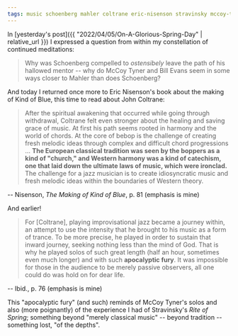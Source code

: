 ```yaml
---
tags: music schoenberg mahler coltrane eric-nisenson stravinsky mccoy-tyner
---
```


In [yesterday's post]({{ "2022/04/05/On-A-Glorious-Spring-Day" | relative_url }}) I expressed a question from within my constellation of continued meditations:

> Why was Schoenberg compelled to _ostensibely_ leave the path of his hallowed mentor -- why do McCoy Tyner and Bill Evans seem in some ways closer to Mahler than does Schoenberg?

And today I returned once more to Eric Nisenson's book about the making of Kind of Blue, this time to read about John Coltrane:

> After the spiritual awakening that occurred while going through withdrawal, Coltrane felt even stronger about the healing and saving grace of music. At first his path seems rooted in harmony and the world of chords. At the core of bebop is the challenge of creating fresh melodic ideas through complex and difficult chord progressions ... **The European classical tradition was seen by the boppers as a kind of "church," and Western harmony was a kind of catechism, one that laid down the ultimate laws of music, which were ironclad.** The challenge for a jazz musician is to create idiosyncratic music and fresh melodic ideas within the boundaries of Western theory.

-- Nisenson, _The Making of Kind of Blue_, p. 81 (emphasis is mine)

And earlier!

> For \[Coltrane\], playing improvisational jazz became a journey within, an attempt to use the intensity that he brought to his music as a form of trance. To be more precise, he played in order to sustain that inward journey, seeking nothing less than the mind of God. That is why he played solos of such great length (half an hour, sometimes even much longer) and with such **apocalyptic fury**. It was impossible for those in the audience to be merely passive observers, all one could do was hold on for dear life.

-- Ibid., p. 76 (emphasis is mine)

This "apocalyptic fury" (and such) reminds of McCoy Tyner's solos and also (more poignantly) of the experience I had of Stravinsky's _Rite of Spring_; something beyond "merely classical music" -- beyond tradition -- something lost, "of the depths".
